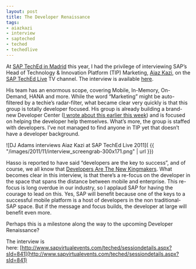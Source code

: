 ```yaml
---
layout: post
title: The Developer Renaissance
tags:
- aiazkazi
- interview
- sapteched
- teched
- techedlive
---
```



At [SAP TechEd in Madrid](http://www.sapteched.com/emea) this year, I had the privilege of interviewing SAP’s Head of Technology & Innovation Platform (TIP) Marketing,﻿ [Aiaz Kazi](http://www.sdn.sap.com/irj/scn/weblogs?blog=/pub/u/251736460), on the [SAP TechEd Live](http://www.sapteched.com/online) TV channel. The interview is available [here](http://www.sapvirtualevents.com/teched/sessiondetails.aspx?sId=841).

His team has an enormous scope, covering Mobile, In-Memory, On-Demand, HANA and more. While the word “Marketing” might be auto-filtered by a techie’s radar-filter, what became clear very quickly is that this group is totally developer focused. His group is already building a brand-new Developer Center ([I wrote about this earlier this week](/2011/11/08/sap-developer-center/)) and is focused on helping the developer help themselves. What’s more, the group is staffed with developers. I’ve not managed to find anyone in TIP yet that doesn’t have a developer background.

![DJ Adams interviews Aiaz Kazi at SAP TechEd Live 2011]( {{ "/images/2011/11/interview_screengrab-300x171.png" | url }})

Hasso is reported to have said “developers are the key to success”, and of course, we all know that [Developers Are The New Kingmakers](http://www.google.co.uk/search?gcx=c&sourceid=chrome&ie=UTF-8&q=%22developers+are+the+new+kingmakers%22). What becomes clear in this interview, is that there’s a re-focus on the developer in the space that spans the distance between mobile and enterprise. This re-focus is long overdue in our industry, so I applaud SAP for having the courage to lead on this. Yes, SAP will benefit because one of the keys to a successful mobile platform is a host of developers in the non traditional-SAP space. But if the message and focus builds, the developer at large will benefit even more.

Perhaps this is a milestone along the way to the upcoming Developer Renaissance?

The interview is here: [http://www.sapvirtualevents.com/teched/sessiondetails.aspx?sId=841](http://www.sapvirtualevents.com/teched/sessiondetails.aspx?sId=841)

 



